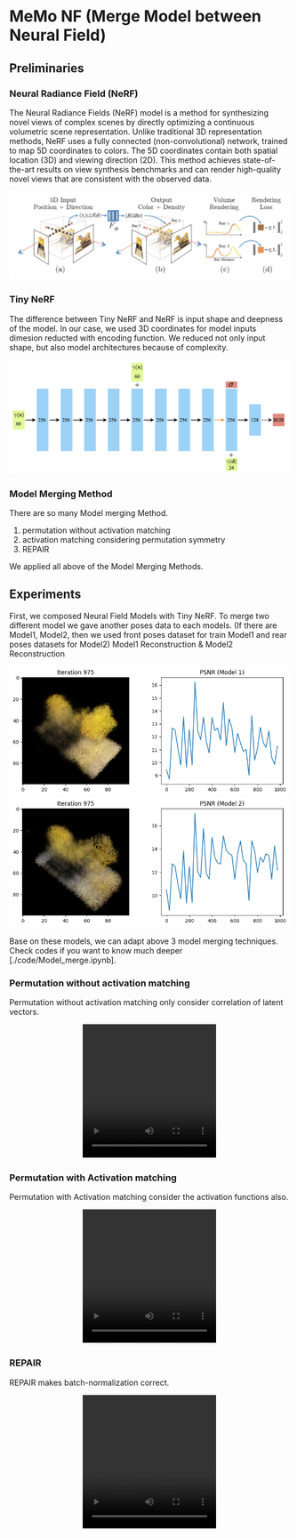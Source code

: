 # MeMo NF (Merge Model between Neural Field)

## Preliminaries
### Neural Radiance Field (NeRF)
The Neural Radiance Fields (NeRF) model is a method for synthesizing novel views of complex scenes by directly optimizing a continuous volumetric scene representation. Unlike traditional 3D representation methods, NeRF uses a fully connected (non-convolutional) network, trained to map 5D coordinates to colors. The 5D coordinates contain both spatial location (3D) and viewing direction (2D). This method achieves state-of-the-art results on view synthesis benchmarks and can render high-quality novel views that are consistent with the observed data.

<p align="center">
 <img src = "./image/nerf.png">
</p>

### Tiny NeRF
The difference between Tiny NeRF and NeRF is input shape and deepness of the model. In our case, we used 3D coordinates for model inputs dimesion reducted with encoding function. 
We reduced not only input shape, but also model architectures because of complexity. 

<p align="center">
 <img src = "./image/tinynerf_architecture.png">
</p>

### Model Merging Method
There are so many Model merging Method.
 1. permutation without activation matching
 2. activation matching considering permutation symmetry 
 3. REPAIR

We applied all above of the Model Merging Methods.

## Experiments
First, we composed Neural Field Models with Tiny NeRF. 
To merge two different model we gave another poses data to each models.
(If there are Model1, Model2, then we used front poses dataset for train Model1 and rear poses datasets for Model2)
Model1 Reconstruction & Model2 Reconstruction

<p align="center">
 <img src = "./image/model1and2.png">
 <img src = "./image/model1and2_2.png">
</p>

Base on these models, we can adapt above 3 model merging techniques.
Check codes if you want to know much deeper [./code/Model_merge.ipynb].

### Permutation without activation matching
Permutation without activation matching only consider correlation of latent vectors.

<p align="center">
 <video src="./image/merge_2.mp4" width="240" height="240" controls></video>
</p>

### Permutation with Activation matching
Permutation with Activation matching consider the activation functions also.

<p align="center">
 <video src="./image/merge_1.mp4" width="240" height="240" controls></video>
</p>

### REPAIR
REPAIR makes batch-normalization correct.

<p align="center">
 <video src="./image/merge_3.mp4" width="240" height="240" controls></video>
</p>
